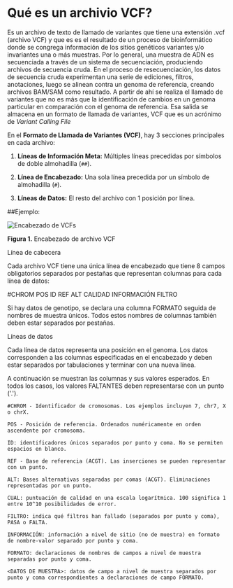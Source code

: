 # Qué es un archivio VCF?

Es un archivo de texto de llamado de variantes que tiene una extensión .vcf (archivo VCF) y que es  es el resultado de un proceso de bioinformático donde se congrega información de los sitios genéticos variantes y/o invariantes una o más muestras. Por lo general, una muestra de ADN es secuenciada a través de un sistema de secuenciación, produciendo archivos de secuencia cruda. En el proceso de resecuenciación, los datos de secuencia cruda experimentan una serie de ediciones, filtros, anotaciones, luego se alinean contra un genoma de referencia, creando archivos BAM/SAM como resultado. A partir de ahí se realiza el llamado de variantes que no es más que la  identificación de cambios en un genoma particular en comparación con el genoma de referencia. Esa salida se almacena en un formato de llamada de variantes, VCF que es un acrónimo de *Variant Calling File*

En el **Formato de Llamada de Variantes (VCF)**, hay 3 secciones principales en cada archivo:

1. **Líneas de Información Meta:** Múltiples líneas precedidas por símbolos de doble almohadilla (`##`).

2. **Línea de Encabezado:** Una sola línea precedida por un símbolo de almohadilla (`#`).

3. **Líneas de Datos:** El resto del archivo con 1 posición por línea.

##Ejemplo:


![Encabezado de VCFs](https://github.com/lafabi/Figuras/Fig1.vcf-head.png)

**Figura 1.** Encabezado de archivo VCF

Línea de cabecera

Cada archivo VCF tiene una única línea de encabezado que tiene 8 campos obligatorios separados por pestañas que representan columnas para cada línea de datos:

#CHROM POS ID REF ALT CALIDAD INFORMACIÓN FILTRO

Si hay datos de genotipo, se declara una columna FORMATO seguida de nombres de muestra únicos. Todos estos nombres de columnas también deben estar separados por pestañas.

Líneas de datos

Cada línea de datos representa una posición en el genoma. Los datos corresponden a las columnas especificadas en el encabezado y deben estar separados por tabulaciones y terminar con una nueva línea.

A continuación se muestran las columnas y sus valores esperados. En todos los casos, los valores FALTANTES deben representarse con un punto ('.').

    #CHROM - Identificador de cromosomas. Los ejemplos incluyen 7, chr7, X o chrX.

    POS - Posición de referencia. Ordenados numéricamente en orden ascendente por cromosoma.

    ID: identificadores únicos separados por punto y coma. No se permiten espacios en blanco.

    REF - Base de referencia (ACGT). Las inserciones se pueden representar con un punto.

    ALT: Bases alternativas separadas por comas (ACGT). Eliminaciones representadas por un punto.

    CUAL: puntuación de calidad en una escala logarítmica. 100 significa 1 entre 10^10 posibilidades de error.

    FILTRO: indica qué filtros han fallado (separados por punto y coma), PASA o FALTA.

    INFORMACIÓN: información a nivel de sitio (no de muestra) en formato de nombre-valor separado por punto y coma.

    FORMATO: declaraciones de nombres de campos a nivel de muestra separadas por punto y coma.

    <DATOS DE MUESTRA>: datos de campo a nivel de muestra separados por punto y coma correspondientes a declaraciones de campo FORMATO.
